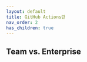 ```yaml
---
layout: default
title: GitHub Actions란
nav_order: 2
has_children: true
---
```


## Team vs. Enterprise